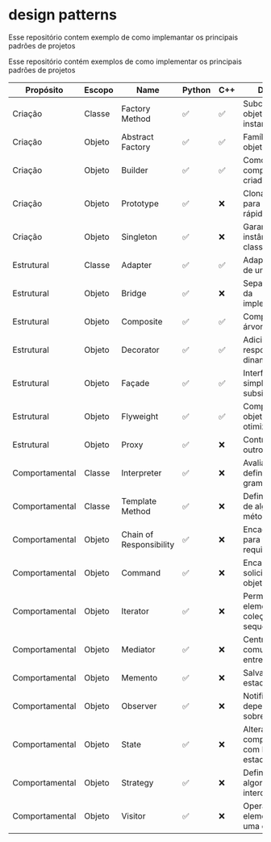 # design patterns
Esse repositório contem exemplo de como implemantar os principais padrões de projetos




Esse repositório contém exemplos de como implementar os principais padrões de projetos

| Propósito     | Escopo  | Name                  | Python | C++  | Descrição                                      |
|--------------|---------|-----------------------|--------|------|------------------------------------------------|
| Criação      | Classe  | Factory Method        | ✅     | ✅   | Subclasse de objeto que é instanciada          |
| Criação      | Objeto  | Abstract Factory      | ✅     | ✅   | Famílias de objetos-produto                      |
| Criação      | Objeto  | Builder               | ✅     | ✅  | Como um objeto complexo é criado                 |
| Criação      | Objeto  | Prototype             | ✅     | ❌   | Clona objetos para criação rápida                |
| Criação      | Objeto  | Singleton             | ✅     | ❌   | Garante única instância de uma classe            |
| Estrutural   | Classe  | Adapter               | ✅     | ✅   | Adapta interface de uma classe                    |
| Estrutural   | Objeto  | Bridge                | ✅     | ❌   | Separa abstração da implementação                 |
| Estrutural   | Objeto  | Composite             | ✅     | ✅   | Composição em árvore de objetos                   |
| Estrutural   | Objeto  | Decorator             | ✅     | ✅   | Adiciona responsabilidades dinamicamente          |
| Estrutural   | Objeto  | Façade                | ✅     | ✅   | Interface simplificada para subsistema             |
| Estrutural   | Objeto  | Flyweight             | ✅     | ✅   | Compartilha objetos para otimizar memória           |
| Estrutural   | Objeto  | Proxy                 | ✅     | ❌   | Controla acesso a outro objeto                      |
| Comportamental | Classe | Interpreter           | ✅     | ❌   | Avalia linguagem definida por gramática              |
| Comportamental | Classe | Template Method       | ✅     | ❌   | Define esqueleto de algoritmo em método base          |
| Comportamental | Objeto | Chain of Responsibility| ✅     | ❌   | Encadeia objetos para tratar requisições             |
| Comportamental | Objeto | Command               | ✅     | ❌   | Encapsula solicitação como objeto                      |
| Comportamental | Objeto | Iterator              | ✅     | ❌   | Permite acessar elementos de coleção sequencialmente  |
| Comportamental | Objeto | Mediator              | ✅     | ❌   | Centraliza comunicação entre objetos                  |
| Comportamental | Objeto | Memento               | ✅     | ❌   | Salva e restaura estado de objeto                      |
| Comportamental | Objeto | Observer              | ✅     | ❌   | Notifica dependentes sobre mudanças                    |
| Comportamental | Objeto | State                 | ✅     | ❌   | Altera comportamento com base no estado interno       |
| Comportamental | Objeto | Strategy              | ✅     | ❌   | Define família de algoritmos intercambiáveis           |
| Comportamental | Objeto | Visitor               | ✅     | ❌   | Operação sobre elementos de uma estrutura               |
